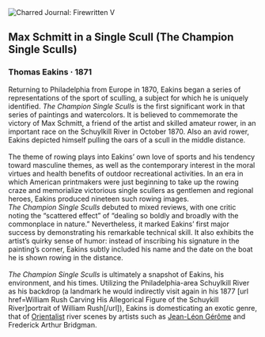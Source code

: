 <div class="artwork-of-the-day">
  <div class="container">
    <div class="img-wrapper">
      <img
        src="https://uploads3.wikiart.org/00129/images/thomas-eakins/max-schmitt-in-a-single-scull.jpg!Large.jpg"
        alt="Charred Journal: Firewritten V" />
    </div>
    <div class="artwork-detail">
      <div class="artwork-origin"> 
        <h2 class="artwork-name">Max Schmitt in a Single Scull (The Champion Single Sculls)</h2>
        <h3 class="artist">
          Thomas Eakins
                    ·  1871
        </h3>
      </div>
      <p class="description">
        <span class="artwork-description-text ng-binding" ng-bind-html="viewModel.ArtworkOfTheDay.Description | unsafe">Returning to Philadelphia from Europe in 1870, Eakins began a series of representations of the sport of sculling, a subject for which he is uniquely identified. <i>The Champion Single Sculls</i> is the first significant work in that series of paintings and watercolors. It is believed to commemorate the victory of Max Schmitt, a friend of the artist and skilled amateur rower, in an important race on the Schuylkill River in October 1870. Also an avid rower, Eakins depicted himself pulling the oars of a scull in the middle distance.<br><br>The theme of rowing plays into Eakins’ own love of sports and his tendency toward masculine themes, as well as the contemporary interest in the moral virtues and health benefits of outdoor recreational activities. In an era in which American printmakers were just beginning to take up the rowing craze and memorialize victorious single scullers as gentlemen and regional heroes, Eakins produced nineteen such rowing images.<br><i>The Champion Single Sculls</i> debuted to mixed reviews, with one critic noting the “scattered effect” of “dealing so boldly and broadly with the commonplace in nature.” Nevertheless, it marked Eakins’ first major success by demonstrating his remarkable technical skill. It also exhibits the artist’s quirky sense of humor: instead of inscribing his signature in the painting’s corner, Eakins subtly included his name and the date on the boat he is shown rowing in the distance. <br><br><i>The Champion Single Sculls</i> is ultimately a snapshot of Eakins, his environment, and his times. Utilizing the Philadelphia-area Schuylkill River as his backdrop (a landmark he would indirectly visit again in his 1877 [url href=William Rush Carving His Allegorical Figure of the Schuykill River]portrait of William Rush[/url]), Eakins is domesticating an exotic genre, that of <a target="_blank" href="https://www.wikiart.org/en/paintings-by-style/orientalism">Orientalist</a> river scenes by artists such as <a target="_blank" href="https://www.wikiart.org/en/jean-leon-gerome">Jean-Léon Gérôme</a> and Frederick Arthur Bridgman.</span>
                        <div class="text-shadow-container" ng-show="showShadow" style=""></div>
      </p>
    </div>
  </div>

</div>

